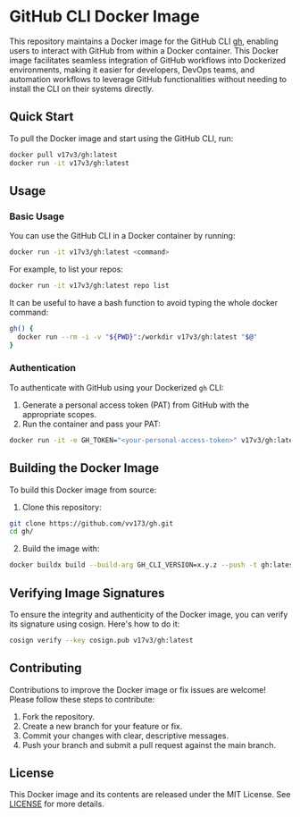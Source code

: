 
# GitHub CLI Docker Image

This repository maintains a Docker image for the GitHub CLI [gh](https://github.com/cli/cli), enabling users to interact with GitHub from within a Docker container. This Docker image facilitates seamless integration of GitHub workflows into Dockerized environments, making it easier for developers, DevOps teams, and automation workflows to leverage GitHub functionalities without needing to install the CLI on their systems directly.

## Quick Start

To pull the Docker image and start using the GitHub CLI, run:

```bash
docker pull v17v3/gh:latest
docker run -it v17v3/gh:latest
```

## Usage

### Basic Usage

You can use the GitHub CLI in a Docker container by running:

```bash
docker run -it v17v3/gh:latest <command>
```

For example, to list your repos:

```bash
docker run -it v17v3/gh:latest repo list
```

It can be useful to have a bash function to avoid typing the whole docker command:

```bash
gh() {
  docker run --rm -i -v "${PWD}":/workdir v17v3/gh:latest "$@"
}
```

### Authentication

To authenticate with GitHub using your Dockerized `gh` CLI:

1. Generate a personal access token (PAT) from GitHub with the appropriate scopes.
2. Run the container and pass your PAT:

```bash
docker run -it -e GH_TOKEN="<your-personal-access-token>" v17v3/gh:latest
```

## Building the Docker Image

To build this Docker image from source:

1. Clone this repository:

```bash
git clone https://github.com/vv173/gh.git
cd gh/
```

2. Build the image with:

```bash
docker buildx build --build-arg GH_CLI_VERSION=x.y.z --push -t gh:latest .
```

## Verifying Image Signatures

To ensure the integrity and authenticity of the Docker image, you can verify its signature using cosign. Here's how to do it:
```bash
cosign verify --key cosign.pub v17v3/gh:latest
```

## Contributing

Contributions to improve the Docker image or fix issues are welcome! Please follow these steps to contribute:

1. Fork the repository.
2. Create a new branch for your feature or fix.
3. Commit your changes with clear, descriptive messages.
4. Push your branch and submit a pull request against the main branch.

## License

This Docker image and its contents are released under the MIT License. See [LICENSE](LICENSE) for more details.
